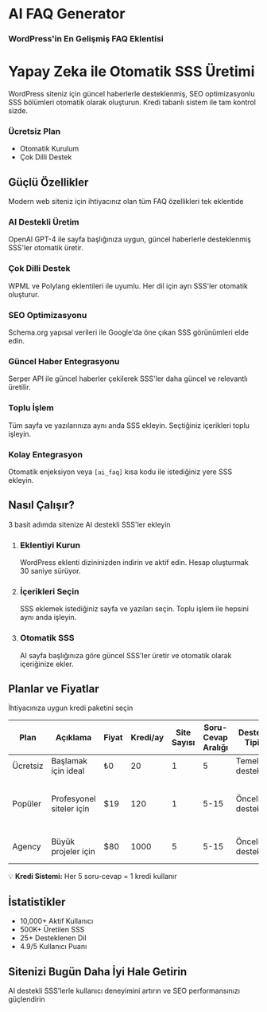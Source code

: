# AI FAQ Generator

### WordPress'in En Gelişmiş FAQ Eklentisi

# Yapay Zeka ile Otomatik SSS Üretimi

WordPress siteniz için güncel haberlerle desteklenmiş, SEO optimizasyonlu SSS bölümleri otomatik olarak oluşturun. Kredi tabanlı sistem ile tam kontrol sizde.

### Ücretsiz Plan

- Otomatik Kurulum
- Çok Dilli Destek

## Güçlü Özellikler

Modern web siteniz için ihtiyacınız olan tüm FAQ özellikleri tek eklentide

### AI Destekli Üretim

OpenAI GPT-4 ile sayfa başlığınıza uygun, güncel haberlerle desteklenmiş SSS'ler otomatik üretir.

### Çok Dilli Destek

WPML ve Polylang eklentileri ile uyumlu. Her dil için ayrı SSS'ler otomatik oluşturur.

### SEO Optimizasyonu

Schema.org yapısal verileri ile Google'da öne çıkan SSS görünümleri elde edin.

### Güncel Haber Entegrasyonu

Serper API ile güncel haberler çekilerek SSS'ler daha güncel ve relevantlı üretilir.

### Toplu İşlem

Tüm sayfa ve yazılarınıza aynı anda SSS ekleyin. Seçtiğiniz içerikleri toplu işleyin.

### Kolay Entegrasyon

Otomatik enjeksiyon veya `[ai_faq]` kısa kodu ile istediğiniz yere SSS ekleyin.

## Nasıl Çalışır?

3 basit adımda sitenize AI destekli SSS'ler ekleyin

1. ### Eklentiyi Kurun
   WordPress eklenti dizininizden indirin ve aktif edin. Hesap oluşturmak 30 saniye sürüyor.

2. ### İçerikleri Seçin
   SSS eklemek istediğiniz sayfa ve yazıları seçin. Toplu işlem ile hepsini aynı anda işleyin.

3. ### Otomatik SSS
   AI sayfa başlığınıza göre güncel SSS'ler üretir ve otomatik olarak içeriğinize ekler.

## Planlar ve Fiyatlar

İhtiyacınıza uygun kredi paketini seçin

| Plan       | Açıklama                     | Fiyat   | Kredi/ay | Site Sayısı | Soru-Cevap Aralığı | Destek Tipi        | Özellikler                  |
|------------|------------------------------|---------|----------|-------------|---------------------|--------------------|-----------------------------|
| Ücretsiz   | Başlamak için ideal          | ₺0      | 20       | 1           | 5                   | Temel destek       | Kısa cevaplar               |
| Popüler    | Profesyonel siteler için     | $19     | 120      | 1           | 5-15                | Öncelikli destek   | Kısa ve uzun cevaplar, Gelişmiş özellikler |
| Agency     | Büyük projeler için          | $80     | 1000     | 5           | 5-15                | Öncelikli destek   | Tüm gelişmiş özellikler     |

💡 **Kredi Sistemi:** Her 5 soru-cevap = 1 kredi kullanır

## İstatistikler

- 10,000+ Aktif Kullanıcı
- 500K+ Üretilen SSS
- 25+ Desteklenen Dil
- 4.9/5 Kullanıcı Puanı

## Sitenizi Bugün Daha İyi Hale Getirin

AI destekli SSS'lerle kullanıcı deneyimini artırın ve SEO performansınızı güçlendirin
